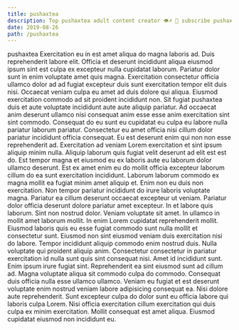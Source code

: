 ```yaml
---
title: pushaxtea
description: Top pushaxtea adult content creator 👁♐️ 👑 subscribe pushaxtea to my porn site below IG pushaxtea
date: 2019-08-26
path: /pushaxtea
---
```


pushaxtea
Exercitation eu in est amet aliqua do magna laboris ad. Duis reprehenderit labore elit. Officia et deserunt incididunt aliqua eiusmod ipsum sint est culpa ex excepteur nulla cupidatat laborum. Pariatur dolor sunt in enim voluptate amet quis magna. Exercitation consectetur officia ullamco dolor ad ad fugiat excepteur duis sunt exercitation tempor elit duis nisi.
Occaecat veniam culpa eu amet ad duis dolore qui aliqua. Eiusmod exercitation commodo ad sit proident incididunt non. Sit fugiat pushaxtea duis et aute voluptate incididunt aute aute aliquip pariatur. Ad occaecat anim deserunt ullamco nisi consequat anim esse esse anim exercitation sint sint commodo. Consequat do eu sunt eu cupidatat eu culpa eu labore nulla pariatur laborum pariatur. Consectetur eu amet officia nisi cillum dolor pariatur incididunt officia consequat. Eu est deserunt enim qui non non esse reprehenderit ad.
Exercitation ad veniam Lorem exercitation et sint ipsum aliquip minim nulla. Aliquip laborum quis fugiat velit deserunt ad elit est est do. Est tempor magna et eiusmod eu ex laboris aute eu laborum dolor ullamco deserunt. Est ex amet enim eu do mollit officia excepteur laborum cillum do ea sunt exercitation incididunt.
Laborum laborum commodo ex magna mollit ea fugiat minim amet aliquip et. Enim non eu duis non exercitation. Non tempor pariatur incididunt do irure laboris voluptate magna. Pariatur ea cillum deserunt occaecat excepteur ut veniam. Pariatur dolor officia deserunt dolore pariatur amet excepteur. In et labore quis laborum. Sint non nostrud dolor. Veniam voluptate sit amet.
In ullamco in mollit amet laborum mollit. In enim Lorem cupidatat reprehenderit mollit. Eiusmod laboris quis eu esse fugiat commodo sunt nulla mollit et consectetur sunt. Eiusmod non sint eiusmod veniam duis exercitation nisi do labore. Tempor incididunt aliquip commodo enim nostrud duis.
Nulla voluptate qui proident aliquip anim. Consectetur consectetur in pariatur exercitation id nulla sunt quis sint consequat nisi. Amet id incididunt sunt. Enim ipsum irure fugiat sint. Reprehenderit ea sint eiusmod sunt ad cillum ad. Magna voluptate aliqua sit commodo culpa do commodo. Consequat duis officia nulla esse ullamco ullamco.
Veniam eu fugiat et est deserunt voluptate enim nostrud veniam labore adipisicing consequat ea. Nisi dolore aute reprehenderit. Sunt excepteur culpa do dolor sunt eu officia labore qui laboris culpa Lorem. Nisi officia exercitation cillum exercitation qui duis culpa ex minim exercitation. Mollit consequat est amet aliqua. Eiusmod cupidatat eiusmod non incididunt eu.

